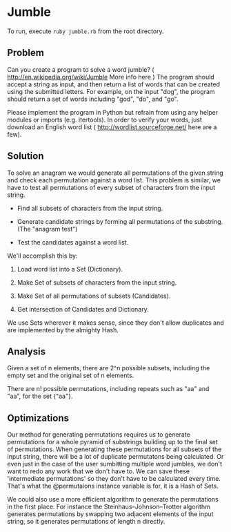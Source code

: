 # Jumble

To run, execute `ruby jumble.rb` from the root directory.

## Problem

Can you create a program to solve a word jumble?  (
<http://en.wikipedia.org/wiki/Jumble> More info here.)  The program should accept a string as input, and then return a list of words that can be created using the submitted letters.  For example, on the input "dog", the program should return a set of words including "god", "do", and "go".

Please implement the program in Python but refrain from using any helper modules or imports (e.g. itertools). In order to verify your words, just download an English word list ( <http://wordlist.sourceforge.net/> here are a few).

## Solution

To solve an anagram we would generate all permutations of the given string and check each permutation against a word list. This problem is similar, we have to test all permutations of every subset of characters from the input string.

* Find all subsets of characters from the input string.

* Generate candidate strings by forming all permutations of the substring. (The "anagram test")

* Test the candidates against a word list.

We'll accomplish this by:

1. Load word list into a Set (Dictionary).

2. Make Set of subsets of characters from the input string.

3. Make Set of all permutations of subsets (Candidates).

4. Get intersection of Candidates and Dictionary.

We use Sets wherever it makes sense, since they don't allow duplicates and are implemented by the almighty Hash.

## Analysis

Given a set of n elements, there are 2^n possible subsets, including the empty set and the original set of n elements.

There are n! possible permutations, including repeats such as "aa" and "aa", for the set {"aa"}.

## Optimizations

Our method for generating permutations requires us to generate permutations for a whole pyramid of substrings building up to the final set of permutations. When generating these permutations for all subsets of the input string, there will be a lot of duplicate permutatons being calculated. Or even just in the case of the user sumbitting multiple word jumbles, we don't want to redo any work that we don't have to. We can save these 'intermediate permutations' so they don't have to be calculated every time. That's what the @permutaions instance variable is for, it is a Hash of Sets.

We could also use a more efficient algorithm to generate the permutations in the first place. For instance the Steinhaus–Johnson–Trotter algorithm generates permutations by swapping two adjacent elements of the input string, so it generates permutations of length n directly.